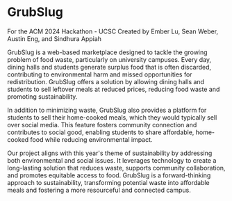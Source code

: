 # GrubSlug
For the ACM 2024 Hackathon - UCSC
Created by Ember Lu, Sean Weber, Austin Eng, and Sindhura Appiah

GrubSlug is a web-based marketplace designed to tackle the growing problem of food waste, particularly on university campuses. Every day, dining halls and students generate surplus food that is often discarded, contributing to environmental harm and missed opportunities for redistribution. GrubSlug offers a solution by allowing dining halls and students to sell leftover meals at reduced prices, reducing food waste and promoting sustainability.

In addition to minimizing waste, GrubSlug also provides a platform for students to sell their home-cooked meals, which they would typically sell over social media. This feature fosters community connection and contributes to social good, enabling students to share affordable, home-cooked food while reducing environmental impact.

Our project aligns with this year's theme of sustainability by addressing both environmental and social issues. It leverages technology to create a long-lasting solution that reduces waste, supports community collaboration, and promotes equitable access to food. GrubSlug is a forward-thinking approach to sustainability, transforming potential waste into affordable meals and fostering a more resourceful and connected campus.
